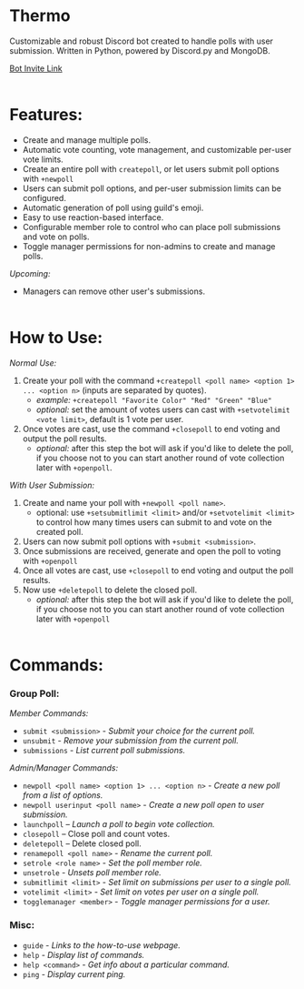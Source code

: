 # Thermo
Customizable and robust Discord bot created to handle polls with user submission. Written in Python, powered by D<span>iscord.py<span> and MongoDB.

[Bot Invite Link](https://discord.com/api/oauth2/authorize?client_id=843879097050726430&permissions=268511296&scope=bot)
<br><br>

# Features:
- Create and manage multiple polls.
- Automatic vote counting, vote management, and customizable per-user vote limits.
- Create an entire poll with `createpoll`, or let users submit poll options with `+newpoll`
- Users can submit poll options, and per-user submission limits can be configured. 
- Automatic generation of poll using guild's emoji.
- Easy to use reaction-based interface.
- Configurable member role to control who can place poll submissions and vote on polls.
- Toggle manager permissions for non-admins to create and manage polls.

*Upcoming:*
- Managers can remove other user's submissions.
<br><br>

# How to Use:
*Normal Use:*
1. Create your poll with the command `+createpoll <poll name> <option 1> ... <option n>` (inputs are separated by quotes).
	- *example:*  `+createpoll "Favorite Color" "Red" "Green" "Blue"`
	- *optional:* set the amount of votes users can cast with `+setvotelimit <vote limit>`, default is 1 vote per user.
2. Once votes are cast, use the command `+closepoll` to end voting and output the poll results.
	- *optional:* after this step the bot will ask if you'd like to delete the poll, if you choose not to you can start another round of vote collection later with `+openpoll`.

*With User Submission:*
1. Create and name your poll with `+newpoll <poll name>`.
	- optional: use `+setsubmitlimit <limit>` and/or `+setvotelimit <limit>` to control how
	many times users can submit to and vote on the created poll.
2. Users can now submit poll options with `+submit <submission>`.
3. Once submissions are received, generate and open the poll to voting with `+openpoll`
4. Once all votes are cast, use `+closepoll` to end voting and output the poll results.
5. Now use `+deletepoll` to delete the closed poll.
	- *optional:* after this step the bot will ask if you'd like to delete the poll, if you choose not to you can start another round of vote collection later with `+openpoll`
<br><br>

# Commands:
### **Group Poll:**
*Member Commands:*
- `submit <submission>` - *Submit your choice for the current poll.*
- `unsubmit` - *Remove your submission from the current poll.*
- `submissions` - *List current poll submissions.*

*Admin/Manager Commands:*
- `newpoll <poll name> <option 1> ... <option n>` - *Create a new poll from a list of options.*
- `newpoll userinput <poll name>` - *Create a new poll open to user submission.*
- `launchpoll` – *Launch a poll to begin vote collection.*
- `closepoll` – Close poll and count votes.
- `deletepoll` – Delete closed poll.
- `renamepoll <poll name>` - *Rename the current poll.*
- `setrole <role name>` - *Set the poll member role.*
- `unsetrole` - *Unsets poll member role.*
- `submitlimit <limit>` - *Set limit on submissions per user to a single poll.*
- `votelimit <limit>` - *Set limit on votes per user on a single poll.*
- `togglemanager <member>` - *Toggle manager permissions for a user.*

### **Misc:**
- `guide` - *Links to the how-to-use webpage.*
- `help` - *Display list of commands.*
- `help <command>` - *Get info about a particular command.*
- `ping` - *Display current ping.*
<br><br>
